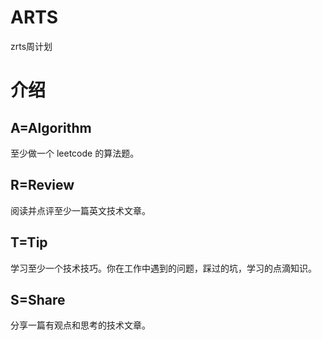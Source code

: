 # ARTS
zrts周计划

# 介绍
## A=Algorithm
至少做一个 leetcode 的算法题。

## R=Review
阅读并点评至少一篇英文技术文章。

## T=Tip
学习至少一个技术技巧。你在工作中遇到的问题，踩过的坑，学习的点滴知识。

## S=Share
分享一篇有观点和思考的技术文章。
